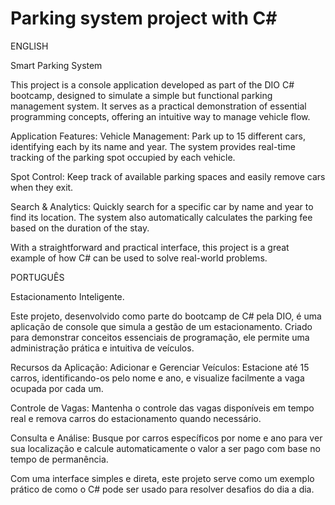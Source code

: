 # Parking system project with C#

ENGLISH

Smart Parking System

This project is a console application developed as part of the DIO C# bootcamp, designed to simulate a simple but functional parking management system. It serves as a practical demonstration of essential programming concepts, offering an intuitive way to manage vehicle flow.

Application Features:
Vehicle Management: Park up to 15 different cars, identifying each by its name and year. The system provides real-time tracking of the parking spot occupied by each vehicle.

Spot Control: Keep track of available parking spaces and easily remove cars when they exit.

Search & Analytics: Quickly search for a specific car by name and year to find its location. The system also automatically calculates the parking fee based on the duration of the stay.

With a straightforward and practical interface, this project is a great example of how C# can be used to solve real-world problems.


PORTUGUÊS

Estacionamento Inteligente.

Este projeto, desenvolvido como parte do bootcamp de C# pela DIO, é uma aplicação de console que simula a gestão de um estacionamento. Criado para demonstrar conceitos essenciais de programação, ele permite uma administração prática e intuitiva de veículos.

Recursos da Aplicação:
Adicionar e Gerenciar Veículos: Estacione até 15 carros, identificando-os pelo nome e ano, e visualize facilmente a vaga ocupada por cada um.

Controle de Vagas: Mantenha o controle das vagas disponíveis em tempo real e remova carros do estacionamento quando necessário.

Consulta e Análise: Busque por carros específicos por nome e ano para ver sua localização e calcule automaticamente o valor a ser pago com base no tempo de permanência.

Com uma interface simples e direta, este projeto serve como um exemplo prático de como o C# pode ser usado para resolver desafios do dia a dia.

